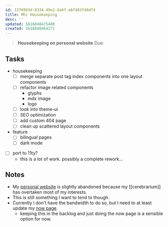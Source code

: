 ```yaml
---
id: 1376983d-0334-49e1-8a6f-a6f483fd8df4
title: Mhc Housekeeping
desc: ''
updated: 1616848475400
created: 1616848464271
---
```


> **Housekeeping on personal website**
> Due: 

## Tasks
- housekeeping
    - [ ] merge separate post tag index components into one layout components
    - [ ] refactor image related components
        * glyphs
        * mdx image
        * logo
    - [ ] look into theme-ui
    - [ ] SEO optimization
    - [ ] add custom 404 page
    - [ ] clean up scattered layout components
- feature
    - [ ] bilingual pages
    - [ ] dark mode
- [ ] port to 11ty?
    - this is a lot of work. possibly a complete rework...

## Notes
- My [personal website](https://markhyunikchoi.com) is slightly abandoned because my [[cerebrarium]] has overtaken most of my interests.
- This is still something I want to tend to though.
- Currently I don't have the bandwidth to do so, but I need to at least update my [now page](https://markhyunikchoi.com/now/).
    - keeping this in the backlog and just doing the now page is a sensible option for now.
